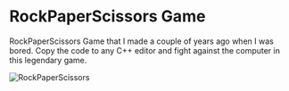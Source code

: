 # RockPaperScissors Game
RockPaperScissors Game that I made a couple of years ago when I was bored. Copy the code to any  C++ editor and fight against the computer in this legendary game.

![RockPaperScissors](https://user-images.githubusercontent.com/53561957/69900877-3b97dc00-1379-11ea-858a-71a38ab74f57.gif)

